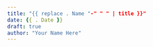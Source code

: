 ```yaml
---
title: "{{ replace . Name "-" " " | title }}"
date: {{ . Date }}
draft: true
author: "Your Name Here"
---
```

